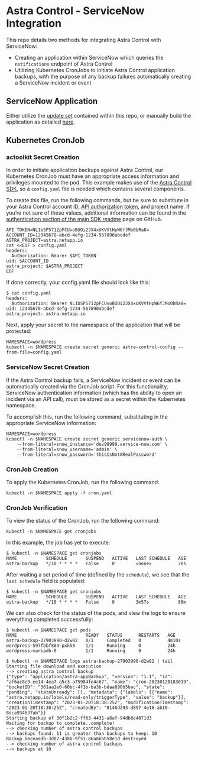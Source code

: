 # Astra Control - ServiceNow Integration

This repo details two methods for integrating Astra Control with ServiceNow:

* Creating an application within ServiceNow which queries the `notifications` endpoint of Astra Control
* Utilizing Kubernetes CronJobs to initiate Astra Control application backups, with the purpose of any backup failures automatically creating a ServiceNow incident or event

## ServiceNow Application

Either utilize the [update set](./sys_remote_update_set_e556e6d99788f110a615337e6253afdf.xml) contained within this repo, or manually build the application as detailed [here](https://community.netapp.com/t5/Tech-ONTAP-Blogs/Integrating-ServiceNow-with-Astra-Control-for-IT-operations-management/ba-p/446419).

## Kubernetes CronJob

### actoolkit Secret Creation

In order to initiate application backups against Astra Control, our Kubernetes CronJob must have an appropriate access information and privileges mounted to the pod.  This example makes use of the [Astra Control SDK](https://github.com/NetApp/netapp-astra-toolkits), so a `config.yaml` file is needed which contains several components.

To create this file, run the following commands, but be sure to substitute in your Astra Control account ID, [API authorization token](https://docs.netapp.com/us-en/astra-automation/get-started/get_api_token.html#create-an-astra-api-token), and project name.  If you’re not sure of these values, additional information can be found in the [authentication section of the main SDK readme](https://github.com/NetApp/netapp-astra-toolkits/README.md#authentication) page on GitHub.

```text
API_TOKEN=NL1bSP5712pFCUvoBUOi2JX4xUKVVtHpW6fJMo0bRa8=
ACCOUNT_ID=12345678-abcd-4efg-1234-567890abcdef
ASTRA_PROJECT=astra.netapp.io
cat <<EOF > config.yaml
headers:
  Authorization: Bearer $API_TOKEN
uid: $ACCOUNT_ID
astra_project: $ASTRA_PROJECT
EOF
```

If done correctly, your config.yaml file should look like this:

```text
$ cat config.yaml
headers:
  Authorization: Bearer NL1bSP5712pFCUvoBUOi2JX4xUKVVtHpW6fJMo0bRa8=
uid: 12345678-abcd-4efg-1234-567890abcdef
astra_project: astra.netapp.io
```

Next, apply your secret to the namespace of the application that will be protected:

```text
NAMESPACE=wordpress
kubectl -n $NAMESPACE create secret generic astra-control-config --from-file=config.yaml
```

### ServiceNow Secret Creation

If the Astra Control backup fails, a ServiceNow incident or event can be automatically created via the CronJob script. For this functionality, ServiceNow authentication information (which has the ability to open an incident via an API call), must be stored as a secret within the Kubernetes namespace.

To accomplish this, run the following command, substituting in the appropriate ServiceNow information:

```text
NAMESPACE=wordpress
kubectl -n $NAMESPACE create secret generic servicenow-auth \
    --from-literal=snow_instance='dev99999.service-now.com' \
    --from-literal=snow_username='admin' \
    --from-literal=snow_password='thisIsNotARealPassword'
```

### CronJob Creation

To apply the Kubernetes CronJob, run the following command:

```text
kubectl -n $NAMESPACE apply -f cron.yaml
```

### CronJob Verification

To view the status of the CronJob, run the following command:

```text
kubectl -n $NAMESPACE get cronjobs
```

In this example, the job has yet to execute:

```text
$ kubectl -n $NAMESPACE get cronjobs
NAME           SCHEDULE       SUSPEND   ACTIVE   LAST SCHEDULE   AGE
astra-backup   */10 * * * *   False     0        <none>          78s
```

After waiting a set period of time (defined by the `schedule`), we see that the `last schedule` field is populated:

```text
$ kubectl -n $NAMESPACE get cronjobs
NAME           SCHEDULE       SUSPEND   ACTIVE   LAST SCHEDULE   AGE
astra-backup   */10 * * * *   False     0        3m57s           86m
```

We can also check for the status of the pods, and view the logs to ensure everything completed successfully:

```text
$ kubectl -n $NAMESPACE get pods
NAME                          READY   STATUS      RESTARTS   AGE
astra-backup-27903990-d2w82   0/1     Completed   0          4m10s
wordpress-597fbbf884-pxk58    1/1     Running     0          24h
wordpress-mariadb-0           1/1     Running     0          24h
```

```text
$ kubectl -n $NAMESPACE logs astra-backup-27903990-d2w82 | tail
Starting file download and execution
--> creating astra control backup
{"type": "application/astra-appBackup", "version": "1.1", "id": "af6ac8e9-ee14-4ea7-a5c3-a75984fe4c67", "name": "cron-20230120183019", "bucketID": "361aa1e0-60bc-4f1b-ba3b-bdaa890b5bac", "state": "pending", "stateUnready": [], "metadata": {"labels": [{"name": "astra.netapp.io/labels/read-only/triggerType", "value": "backup"}], "creationTimestamp": "2023-01-20T18:30:25Z", "modificationTimestamp": "2023-01-20T18:30:25Z", "createdBy": "8146d293-d897-4e16-ab10-8dca934637ab"}}
Starting backup of 30f1b2c2-ff63-4431-a8af-94db8e4671d3
Waiting for backup to complete..complete!
--> checking number of astra control backups
--> backups found: 11 is greater than backups to keep: 10
Backup b6ceaedb-3d07-438b-9f51-86a6bbb58e1d destroyed
--> checking number of astra control backups
--> backups at 10
```
